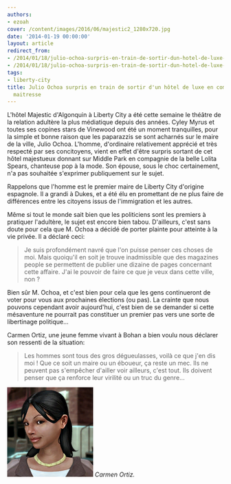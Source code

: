 ```yaml
---
authors:
- ezoah
cover: /content/images/2016/06/majestic2_1280x720.jpg
date: '2014-01-19 00:00:00'
layout: article
redirect_from:
- /2014/01/18/julio-ochoa-surpris-en-train-de-sortir-dun-hotel-de-luxe-en-compagnie-dune-maitresse
- /2014/01/18/julio-ochoa-surpris-en-train-de-sortir-dun-hotel-de-luxe-en-compagnie-dune-maitresse/
tags:
- liberty-city
title: Julio Ochoa surpris en train de sortir d'un hôtel de luxe en compagnie d'une
  maitresse
---
```



L'hôtel Majestic d'Algonquin à Liberty City a été cette semaine le théâtre de la relation adultère la plus médiatique depuis des années. Cyley Myrus et toutes ses copines stars de Vinewood ont été un moment tranquilles, pour la simple et bonne raison que les paparazzis se sont acharnés sur le maire de la ville, Julio Ochoa. L'homme, d'ordinaire relativement apprécié et très respecté par ses concitoyens, vient en effet d'être surpris sortant de cet hôtel majestueux donnant sur Middle Park en compagnie de la belle Lolita Spears, chanteuse pop à la mode. Son épouse, sous le choc certainement, n'a pas souhaitée s'exprimer publiquement sur le sujet.

Rappelons que l'homme est le premier maire de Liberty City d'origine espagnole. Il a grandi à Dukes, et a été élu en promettant de ne plus faire de différences entre les citoyens issus de l'immigration et les autres.

Même si tout le monde sait bien que les politiciens sont les premiers à pratiquer l'adultère, le sujet est encore bien tabou. D'ailleurs, c'est sans doute pour cela que M. Ochoa a décidé de porter plainte pour atteinte à la vie privée. Il a déclaré ceci:

> Je suis profondément navré que l'on puisse penser ces choses de moi. Mais quoiqu'il en soit je trouve inadmissible que des magazines people se permettent de publier une dizaine de pages concernant cette affaire. J'ai le pouvoir de faire ce que je veux dans cette ville, non ?

Bien sûr M. Ochoa, et c'est bien pour cela que les gens continueront de voter pour vous aux prochaines élections (ou pas). La crainte que nous pouvons cependant avoir aujourd'hui, c'est bien de se demander si cette mésaventure ne pourrait pas constituer un premier pas vers une sorte de libertinage politique...

Carmen Ortiz, une jeune femme vivant à Bohan a bien voulu nous déclarer son ressenti de la situation:

> Les hommes sont tous des gros dégueulasses, voilà ce que j'en dis moi ! Que ce soit un maire ou un éboueur, ça reste un mec. Ils ne peuvent pas s'empêcher d'ailler voir ailleurs, c'est tout. Ils doivent penser que ça renforce leur virilité ou un truc du genre...

![Carmen Ortiz.](/content/images/2016/06/Carmen_Ortiz_GTA_IV_%28Internet%29.png)
_Carmen Ortiz._